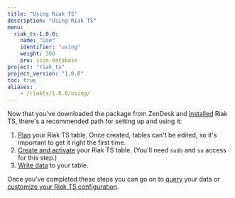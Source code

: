 ```yaml
---
title: "Using Riak TS"
description: "Using Riak TS"
menu:
  riak_ts-1.0.0:
    name: "Use"
    identifier: "using"
    weight: 300
    pre: icon-database
project: "riak_ts"
project_version: "1.0.0"
toc: true
aliases:
    - /riakts/1.0.0/using/
---
```



[activating]: creating-activating/
[configuring]: configuring/
[installing]: ../installing/
[planning]: planning/
[querying]: querying/
[writing]: writingdata/


Now that you've downloaded the package from ZenDesk and [installed][installing] Riak TS, there's a recommended path for setting up and using it:

1. [Plan][planning] your Riak TS table. Once created, tables can't be edited, so it's important to get it right the first time.
2. [Create and activate][activating] your Riak TS table. (You'll need `sudo` and `su` access for this step.)
3. [Write data][writing] to your table.

Once you've completed these steps you can go on to [query][querying] your data or [customize your Riak TS configuration][configuring].
